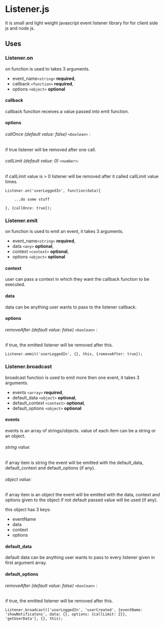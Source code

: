# Listener.js

It is small and light weight javascript event listener library for for client side js and node js.

## Uses

### Listener.on

on function is used to takes 3 arguments.

* event_name`<string>` **required**,
* callback `<function>` **required**,
* options `<object>` **optional**

#### callback

callback function receives a value passed into emit function.

#### options

###### callOnce (default value: false) `<boolean>` :

if true listener will be removed after one call.

###### callLimit (default value: 0) `<number>`:

if callLimit value is > 0 listener will be removed after it called callLimit value times.

```
Listener.on('userLoggedIn', function(data){

    ...do some stuff

}, {callOnce: true});
```

### Listener.emit

on function is used to emit an event, it takes 3 arguments.

* event_name`<string>` **required**,
* data `<any>` **optional**,
* context `<context>` **optional**,
* options `<object>` **optional**

#### context

user can pass a context in which they want the callback function to be executed.

#### data

data can be anything user wants to pass to the listener callback.

#### options

###### removeAfter (default value: false) `<boolean>` :

if true, the emitted listener will be removed after this.

```
Listener.emmit('userLoggedIn', {}, this, {removeAfter: true});
```

### Listener.broadcast

broadcast function is used to emit more then one event, it takes 3 arguments.

* events `<array>` **required**,
* default_data `<object>` **optional**,
* default_context `<context>` **optional**,
* default_options `<object>` **optional**

#### events

events is an array of strings/objects. value of each item can be a string or an object.

###### string value:

if array item is string the event will be emitted with the default_data, default_context and default_options (if any).

###### object value:

if array item is an object the event will be emitted with the data, context and options given to the object if not default passed value will be used (if any).

this object has 3 keys:

* eventName
* data
* context
* options

#### default_data

default data can be anything user wants to pass to every listener given in first argument array.

#### default_options

###### removeAfter (default value: false) `<boolean>` :

if true, the emitted listener will be removed after this.

```
Listener.broadcast(['userLoggedIn', 'userCreated', {eventName: 'showNotificatons', data: {}, options: {callLimit: 2}}, 'getUserData'], {}, this);
```
